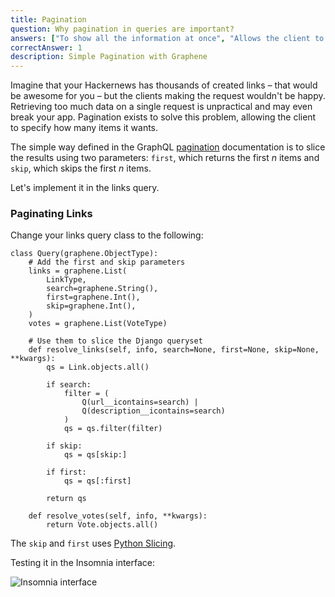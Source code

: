 ```yaml
---
title: Pagination
question: Why pagination in queries are important?
answers: ["To show all the information at once", "Allows the client to say how much data it wants", "To filter results by specific fields", "GraphQL can't run without pagination"]
correctAnswer: 1
description: Simple Pagination with Graphene
---
```


Imagine that your Hackernews has thousands of created links – that would be awesome for you – but the clients making the request wouldn't be happy. Retrieving too much data on a single request is unpractical and may even break your app. Pagination exists to solve this problem, allowing the client to specify how many items it wants.

The simple way defined in the GraphQL [pagination](http://graphql.org/learn/pagination/) documentation is to slice the results using two parameters: `first`, which returns the first *n* items and `skip`, which skips the first *n* items.

Let's implement it in the links query.

### Paginating Links

<Instruction>

Change your links query class to the following:

```python(path=".../graphql-python/hackernews/links/schema.py")
class Query(graphene.ObjectType):
    # Add the first and skip parameters
    links = graphene.List(
        LinkType,
        search=graphene.String(),
        first=graphene.Int(),
        skip=graphene.Int(),
    )
    votes = graphene.List(VoteType)

    # Use them to slice the Django queryset
    def resolve_links(self, info, search=None, first=None, skip=None, **kwargs):
        qs = Link.objects.all()

        if search:
            filter = (
                Q(url__icontains=search) |
                Q(description__icontains=search)
            )
            qs = qs.filter(filter)

        if skip:
            qs = qs[skip:]

        if first:
            qs = qs[:first]

        return qs

    def resolve_votes(self, info, **kwargs):
        return Vote.objects.all()

```

</Instruction>

The `skip` and `first` uses [Python Slicing](https://www.dotnetperls.com/slice-python).

Testing it in the Insomnia interface:

![Insomnia interface](https://i.imgur.com/pcNvb8y.png)
